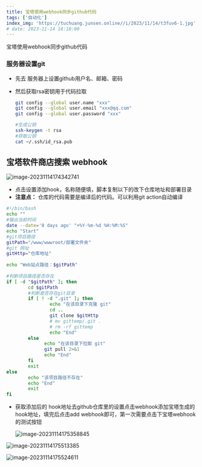```yaml
---
title: 宝塔使用webhook同步github代码
tags: ['自动化']
index_img: 'https://tuchuang.junsen.online//i/2023/11/14/t3fuv6-1.jpg'
# date: 2023-11-14 18:10:00
---
```


宝塔使用webhook同步github代码



### 服务器设置git

- 先去 服务器上设置github用户名、邮箱、密码

- 然后获取rsa密钥用于代码拉取

  ```bash
  git config --global user.name "xxx"
  git config --global user.email "xxx@qq.com"
  git config --global user.password "xxx"
  
  #生成公钥
  ssh-keygen -t rsa
  #获取公钥
  cat ~/.ssh/id_rsa.pub
  ```

  

## 宝塔软件商店搜索 webhook

![image-20231114174342741](https://tuchuang.junsen.online//i/2023/11/14/stzy0l-1.png)

- 点击设置添加hook，名称随便填，脚本复制以下的改下仓库地址和部署目录
- **注意点：** 仓库的代码需要是编译后的代码。可以利用git action自动编译

```bash
#!/bin/bash
echo ""
#输出当前时间
date --date='0 days ago' "+%Y-%m-%d %H:%M:%S"
echo "Start"
#git项目路径
gitPath="/www/wwwroot/部署文件夹"
#git 网址
gitHttp="仓库地址"
 
echo "Web站点路径：$gitPath"
 
#判断项目路径是否存在
if [ -d "$gitPath" ]; then
        cd $gitPath
        #判断是否存在git目录
        if [ ! -d ".git" ]; then
                echo "在该目录下克隆 git"
                cd ..
                git clone $gitHttp 
                # mv gittemp/.git .
                # rm -rf gittemp 
                echo "End"
        else  
              echo "在该目录下拉取 git"
              git pull 2>&1
              echo "End"
        fi
        exit
else
        echo "该项目路径不存在"
        echo "End"
        exit
fi
```

- 获取添加后的 hook地址去github仓库里的设置点击webhook添加宝塔生成的hook地址，填完后点击add webhook即可，第一次需要点击下宝塔webhook的测试按钮

  ![image-20231114175358845](https://tuchuang.junsen.online//i/2023/11/14/t01js2-1.png)

![image-20231114175513385](https://tuchuang.junsen.online//i/2023/11/14/t0yp1j-1.png)

![image-20231114175524611](https://tuchuang.junsen.online//i/2023/11/14/t111g1-1.png)